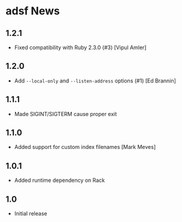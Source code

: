 adsf News
=========

1.2.1
-----

* Fixed compatibility with Ruby 2.3.0 (#3) [Vipul Amler]

1.2.0
-----

* Add `--local-only` and `--listen-address` options (#1) [Ed Brannin]

1.1.1
-----

* Made SIGINT/SIGTERM cause proper exit

1.1.0
-----

* Added support for custom index filenames [Mark Meves]

1.0.1
-----

* Added runtime dependency on Rack

1.0
---

* Initial release
